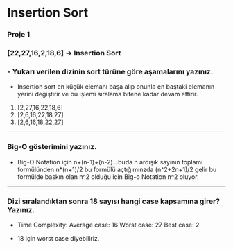 # Insertion Sort

### Proje 1


### [22,27,16,2,18,6] -> Insertion Sort

### - Yukarı verilen dizinin sort türüne göre aşamalarını yazınız.

   - Insertion sort en küçük elemanı başa alıp onunla en baştaki elemanın yerini değiştirir ve bu işlemi sıralama bitene kadar devam ettirir.

   1. [2,27,16,22,18,6]
   2. [2,6,16,22,18,27]
   3. [2,6,16,18,22,27]
-----------------------------
### Big-O gösterimini yazınız.

  
  - Big-O Notation için n+(n-1)+(n-2)...buda n ardışık sayının toplamı formülünden n*(n+1)/2 bu formülü açtığımınzda (n^2+2n+1)/2 gelir bu formülde baskın olan n^2 olduğu için Big-o Notation n^2 oluyor.
   
--------------------------------------------------------------------------------------------
### Dizi sıralandıktan sonra 18 sayısı hangi case kapsamına girer? Yazınız.
- Time Complexity: 
Average case: 16 
Worst case: 27 
Best case: 2

- 18 için worst case diyebiliriz.